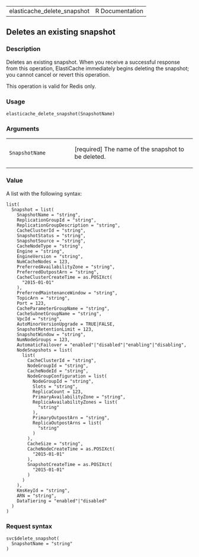 <table style="width: 100%;">
<tbody>
<tr class="odd">
<td>elasticache_delete_snapshot</td>
<td style="text-align: right;">R Documentation</td>
</tr>
</tbody>
</table>

## Deletes an existing snapshot

### Description

Deletes an existing snapshot. When you receive a successful response
from this operation, ElastiCache immediately begins deleting the
snapshot; you cannot cancel or revert this operation.

This operation is valid for Redis only.

### Usage

    elasticache_delete_snapshot(SnapshotName)

### Arguments

<table>
<colgroup>
<col style="width: 35%" />
<col style="width: 65%" />
</colgroup>
<tbody>
<tr class="odd">
<td><code
id="elasticache_delete_snapshot_:_SnapshotName">SnapshotName</code></td>
<td><p>[required] The name of the snapshot to be deleted.</p></td>
</tr>
</tbody>
</table>

### Value

A list with the following syntax:

    list(
      Snapshot = list(
        SnapshotName = "string",
        ReplicationGroupId = "string",
        ReplicationGroupDescription = "string",
        CacheClusterId = "string",
        SnapshotStatus = "string",
        SnapshotSource = "string",
        CacheNodeType = "string",
        Engine = "string",
        EngineVersion = "string",
        NumCacheNodes = 123,
        PreferredAvailabilityZone = "string",
        PreferredOutpostArn = "string",
        CacheClusterCreateTime = as.POSIXct(
          "2015-01-01"
        ),
        PreferredMaintenanceWindow = "string",
        TopicArn = "string",
        Port = 123,
        CacheParameterGroupName = "string",
        CacheSubnetGroupName = "string",
        VpcId = "string",
        AutoMinorVersionUpgrade = TRUE|FALSE,
        SnapshotRetentionLimit = 123,
        SnapshotWindow = "string",
        NumNodeGroups = 123,
        AutomaticFailover = "enabled"|"disabled"|"enabling"|"disabling",
        NodeSnapshots = list(
          list(
            CacheClusterId = "string",
            NodeGroupId = "string",
            CacheNodeId = "string",
            NodeGroupConfiguration = list(
              NodeGroupId = "string",
              Slots = "string",
              ReplicaCount = 123,
              PrimaryAvailabilityZone = "string",
              ReplicaAvailabilityZones = list(
                "string"
              ),
              PrimaryOutpostArn = "string",
              ReplicaOutpostArns = list(
                "string"
              )
            ),
            CacheSize = "string",
            CacheNodeCreateTime = as.POSIXct(
              "2015-01-01"
            ),
            SnapshotCreateTime = as.POSIXct(
              "2015-01-01"
            )
          )
        ),
        KmsKeyId = "string",
        ARN = "string",
        DataTiering = "enabled"|"disabled"
      )
    )

### Request syntax

    svc$delete_snapshot(
      SnapshotName = "string"
    )
